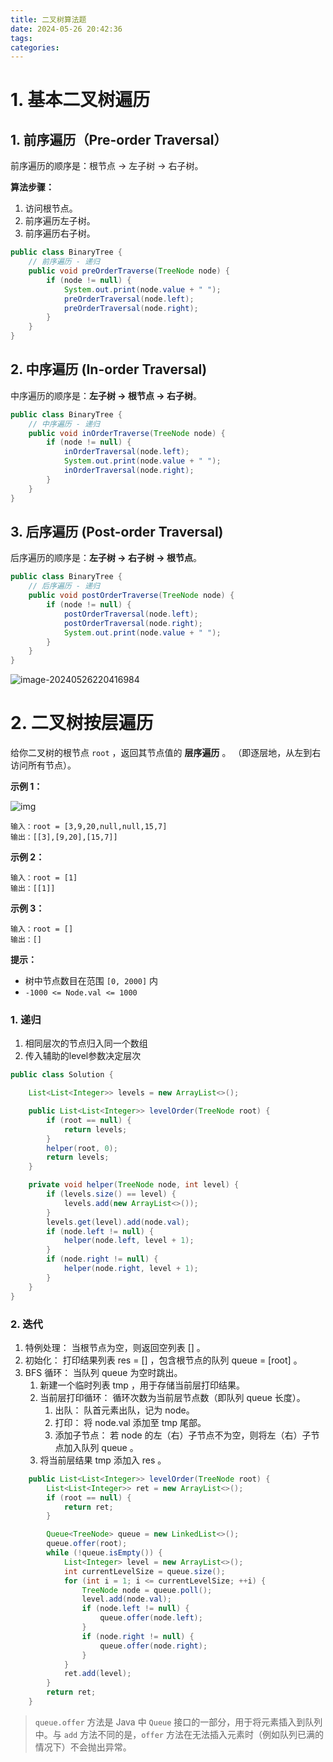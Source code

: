 ```yaml
---
title: 二叉树算法题
date: 2024-05-26 20:42:36
tags:
categories:
---
```


# 1. 基本二叉树遍历

## 1. 前序遍历（Pre-order Traversal）

前序遍历的顺序是：根节点 -> 左子树 -> 右子树。

**算法步骤：**

1. 访问根节点。
2. 前序遍历左子树。
3. 前序遍历右子树。

```java
public class BinaryTree {
    // 前序遍历 - 递归
    public void preOrderTraverse(TreeNode node) {
        if (node != null) {
            System.out.print(node.value + " ");
            preOrderTraversal(node.left);
            preOrderTraversal(node.right);
        }
    }
}
```

## 2. 中序遍历 (In-order Traversal)

中序遍历的顺序是：**左子树 -> 根节点 -> 右子树**。

```java
public class BinaryTree {
    // 中序遍历 - 递归
    public void inOrderTraverse(TreeNode node) {
        if (node != null) {
            inOrderTraversal(node.left);
            System.out.print(node.value + " ");
            inOrderTraversal(node.right);
        }
    }
}
```

## 3. 后序遍历 (Post-order Traversal)

后序遍历的顺序是：**左子树 -> 右子树 -> 根节点**。

```java
public class BinaryTree {
    // 后序遍历 - 递归
    public void postOrderTraverse(TreeNode node) {
        if (node != null) {
            postOrderTraversal(node.left);
            postOrderTraversal(node.right);
            System.out.print(node.value + " ");
        }
    }
}
```

![image-20240526220416984](https://panyuro.oss-cn-beijing.aliyuncs.com/image-20240526220416984.png)

# 2. 二叉树按层遍历

给你二叉树的根节点 `root` ，返回其节点值的 **层序遍历** 。 （即逐层地，从左到右访问所有节点）。

**示例 1：**

![img](https://assets.leetcode.com/uploads/2021/02/19/tree1.jpg)

```
输入：root = [3,9,20,null,null,15,7]
输出：[[3],[9,20],[15,7]]
```

**示例 2：**

```
输入：root = [1]
输出：[[1]]
```

**示例 3：**

```
输入：root = []
输出：[] 
```

**提示：**

- 树中节点数目在范围 `[0, 2000]` 内
- `-1000 <= Node.val <= 1000`

### 1. 递归

1. 相同层次的节点归入同一个数组
2. 传入辅助的level参数决定层次

```java
public class Solution {

    List<List<Integer>> levels = new ArrayList<>();

    public List<List<Integer>> levelOrder(TreeNode root) {
        if (root == null) {
            return levels;
        }
        helper(root, 0);
        return levels;
    }

    private void helper(TreeNode node, int level) {
        if (levels.size() == level) {
            levels.add(new ArrayList<>());
        }
        levels.get(level).add(node.val);
        if (node.left != null) {
            helper(node.left, level + 1);
        }
        if (node.right != null) {
            helper(node.right, level + 1);
        }
    }
}
```



### 2. 迭代

1. 特例处理： 当根节点为空，则返回空列表 [] 。
2. 初始化： 打印结果列表 res = [] ，包含根节点的队列 queue = [root] 。
3. BFS 循环： 当队列 queue 为空时跳出。
   1. 新建一个临时列表 tmp ，用于存储当前层打印结果。
   2. 当前层打印循环： 循环次数为当前层节点数（即队列 queue 长度）。
      1. 出队： 队首元素出队，记为 node。
      2. 打印： 将 node.val 添加至 tmp 尾部。
      3. 添加子节点： 若 node 的左（右）子节点不为空，则将左（右）子节点加入队列 queue 。
   3. 将当前层结果 tmp 添加入 res 。

```java
    public List<List<Integer>> levelOrder(TreeNode root) {
        List<List<Integer>> ret = new ArrayList<>();
        if (root == null) {
            return ret;
        }

        Queue<TreeNode> queue = new LinkedList<>();
        queue.offer(root);
        while (!queue.isEmpty()) {
            List<Integer> level = new ArrayList<>();
            int currentLevelSize = queue.size();
            for (int i = 1; i <= currentLevelSize; ++i) {
                TreeNode node = queue.poll();
                level.add(node.val);
                if (node.left != null) {
                    queue.offer(node.left);
                }
                if (node.right != null) {
                    queue.offer(node.right);
                }
            }
            ret.add(level);
        }
        return ret;
    }

```

>
>
>`queue.offer` 方法是 Java 中 `Queue` 接口的一部分，用于将元素插入到队列中。与 `add` 方法不同的是，`offer` 方法在无法插入元素时（例如队列已满的情况下）不会抛出异常。
